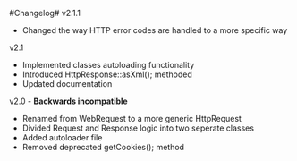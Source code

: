 #Changelog#
v2.1.1  
- Changed the way HTTP error codes are handled to a more specific way  

v2.1  
- Implemented classes autoloading functionality  
- Introduced HttpResponse::asXml(); methoded  
- Updated documentation  
  
v2.0 - **Backwards incompatible**  
- Renamed from WebRequest to a more generic HttpRequest
- Divided Request and Response logic into two seperate classes
- Added autoloader file
- Removed deprecated getCookies(); method